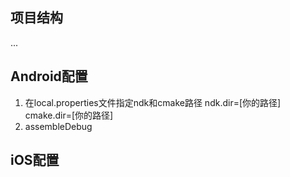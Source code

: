 ## 项目结构
...

## Android配置
1. 在local.properties文件指定ndk和cmake路径
  ndk.dir=[你的路径]
  cmake.dir=[你的路径]
2. assembleDebug

## iOS配置